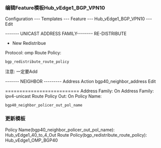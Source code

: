 ### 编辑Feature模板Hub_vEdge1_BGP_VPN10

Configuration --- Templates --- Feature --- Hub_vEdge1_BGP_VPN10 --- Edit

------- UNICAST ADDRESS FAMILY--------
RE-DISTRIBUTE
+ New Redistribue

Protocol: omp
Route Policy: 
```shell
bgp_redistribute_route_policy
```

注意: 一定要Add

------- NEIGHBOR ---------
Address                     Action
bgp40_neighbor_address      Edit

==========================
Address Family: On
Address Family: ipv4-unicast
Route Policy Out: On
Policy Name:
```shell
bgp40_neighbor_policer_out_pol_name
```

### 更新模板
Policy Name(bgp40_neighbor_policer_out_pol_name): Hub_vEdge1_40_to_4_Out
Route Policy(bgp_redistribute_route_policy): Hub_vEdge1_OMP_BGP40